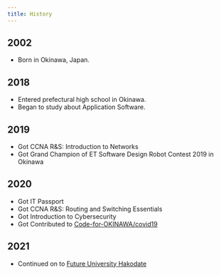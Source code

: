 ```yaml
---
title: History
---
```


## 2002

- Born in Okinawa, Japan.

## 2018

- Entered prefectural high school in Okinawa.
- Began to study about Application Software.

## 2019

- Got CCNA R&S: Introduction to Networks
- Got Grand Champion of ET Software Design Robot Contest 2019 in Okinawa

## 2020

- Got IT Passport
- Got CCNA R&S: Routing and Switching Essentials
- Got Introduction to Cybersecurity
- Got Contributed to [Code-for-OKINAWA/covid19](https://github.com/Code-for-OKINAWA/covid19)

## 2021

- Continued on to [Future University Hakodate](https://www.fun.ac.jp)
